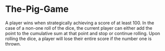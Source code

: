# The-Pig-Game

A player wins when strategically achieving a score of at least 100. In the case of a non-one roll of the dice, the current player can either add the point to the cumulative sum at that point and stop or continue rolling. Upon rolling the dice, a player will lose their entire score if the number one is thrown.
